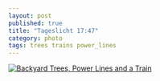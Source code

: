 ```yaml
---
layout: post
published: true
title: "Tageslicht 17:47"
category: photo
tags: trees trains power_lines
---
```


[![Backyard Trees, Power Lines and a Train](http://37.media.tumblr.com/c304c6b604e74be4ee43af8c439f8740/tumblr_n4x3bxz9Ct1rive1ro1_500.jpg)](http://dr3wh0.tumblr.com/post/84463183019)